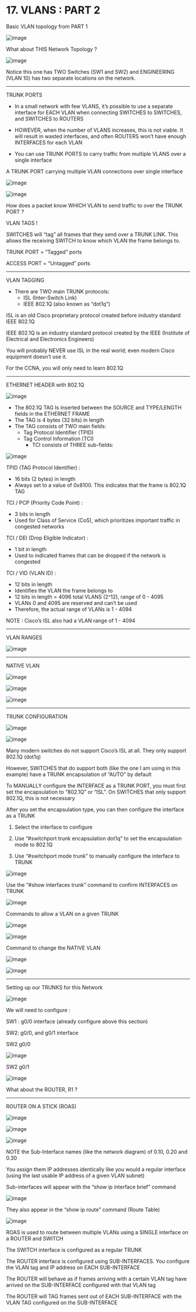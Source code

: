 # 17. VLANS : PART 2

Basic VLAN topology from PART 1

![image](https://github.com/psaumur/CCNA/assets/106411237/f6df37e0-d494-4e46-b6e8-6d2ba0cd0ff6)


What about THIS Network Topology ?

![image](https://github.com/psaumur/CCNA/assets/106411237/e6aff877-3792-469f-8955-0f3e17c6f1ed)


Notice this one has TWO Switches (SW1 and SW2) and ENGINEERING (VLAN 10) has two separate locations on the network.

---

TRUNK PORTS

- In a small network with few VLANS, it’s possible to use a separate interface for EACH VLAN when connecting SWITCHES to SWITCHES, and SWITCHES to ROUTERS

- HOWEVER, when the number of VLANS increases, this is not viable. It will result in wasted interfaces, and often ROUTERS won’t have enough INTERFACES for each VLAN

- You can use TRUNK PORTS to carry traffic from multiple VLANS over a single interface

A TRUNK PORT carrying multiple VLAN connections over single interface

![image](https://github.com/psaumur/CCNA/assets/106411237/5cb7c933-689a-499b-9f30-51fe63d8b059)


![image](https://github.com/psaumur/CCNA/assets/106411237/8ea9a799-cf0d-4b1d-9706-db002772fe6d)


How does a packet know WHICH VLAN to send traffic to over the TRUNK PORT ?

VLAN TAGS !

SWITCHES will “tag” all frames that they send over a TRUNK LINK. This allows the receiving SWITCH to know which VLAN the frame belongs to.

TRUNK PORT = “Tagged” ports

ACCESS PORT = “Untagged” ports

---

VLAN TAGGING

- There are TWO main TRUNK protocols:
    - ISL (Inter-Switch Link)
    - IEEE 802.1Q (also known as “dot1q”)

ISL is an old Cisco proprietary protocol created before industry standard IEEE 802.1Q

IEEE 802.1Q is an industry standard protocol created by the IEEE (Institute of Electrical and Electronics Engineers)

You will probably NEVER use ISL in the real world; even modern Cisco equipment doesn’t use it.

For the CCNA, you will only need to learn 802.1Q

---

ETHERNET HEADER with 802.1Q

![image](https://github.com/psaumur/CCNA/assets/106411237/00e817cd-1cac-44c5-a5f6-5459d383236d)


- The 802.1Q TAG Is inserted between the SOURCE and TYPE/LENGTH fields in the ETHERNET FRAME
- The TAG is 4 bytes (32 bits) in length
- The TAG consists of TWO main fields:
    - Tag Protocol Identifier (TPID)
    - Tag Control Information (TCI)
        - TCI consists of THREE sub-fields:

![image](https://github.com/psaumur/CCNA/assets/106411237/8e52856b-58b9-448e-a007-254973fe707e)


TPID (TAG Protocol Identifier) :

- 16 bits (2 bytes) in length
- Always set to a value of 0x8100. This indicates that the frame is 802.1Q TAG

TCI / PCP (Priority Code Point) :

- 3 bits in length
- Used for Class of Service (CoS), which prioritizes important traffic in congested networks

TCI / DEI (Drop Eligible Indicator) :

- 1 bit in length
- Used to indicated frames that can be dropped if the network is congested

TCI / VID (VLAN ID) :

- 12 bits in length
- Identifies the VLAN the frame belongs to
- 12 bits in length = 4096 total VLANS (2^12), range of 0 - 4095
- VLANs 0 and 4095 are reserved and can’t be used
- Therefore, the actual range of VLANs is 1 - 4094

NOTE : Cisco’s ISL also had a VLAN range of 1 - 4094

---

VLAN RANGES

![image](https://github.com/psaumur/CCNA/assets/106411237/1c55a830-bfdd-423a-9688-334a3dd2bfa3)


---

NATIVE VLAN

![image](https://github.com/psaumur/CCNA/assets/106411237/8b1e09a1-e9c5-410e-ad87-581b95eaca81)


![image](https://github.com/psaumur/CCNA/assets/106411237/f8145795-b3f7-4766-9507-4fba7c743a14)


![image](https://github.com/psaumur/CCNA/assets/106411237/a1811276-c043-4035-9957-800873068615)

---

TRUNK CONFIGURATION

![image](https://github.com/psaumur/CCNA/assets/106411237/d73b8f0b-2154-4e7f-8057-7c5b3f5078cc)


![image](https://github.com/psaumur/CCNA/assets/106411237/29313a87-cf16-439c-8a9e-90b518326954)

Many modern switches do not support Cisco’s ISL at all. They only support 802.1Q (dot1q)

However, SWITCHES that do support both (like the one I am using in this example) have a TRUNK encapsulation of “AUTO” by default

To MANUALLY configure the INTERFACE as a TRUNK PORT, you must first set the encapsulation to “802.1Q” or “ISL”. On SWITCHES that only support 802.1Q, this is not necessary

After you set the encapsulation type, you can then configure the interface as a TRUNK

1) Select the interface to configure

2) Use “#switchport trunk encapsulation dot1q” to set the encapsulation mode to 802.1Q

3) Use “#switchport mode trunk” to manually configure the interface to TRUNK

![image](https://github.com/psaumur/CCNA/assets/106411237/6b897fb0-14a3-4e6a-b4e8-e278a6aec08e)


Use the “#show interfaces trunk” command to confirm INTERFACES on TRUNK

![image](https://github.com/psaumur/CCNA/assets/106411237/d3e144c7-90e3-4ab0-8021-7eb4d1420282)


Commands to allow a VLAN on a given TRUNK

![image](https://github.com/psaumur/CCNA/assets/106411237/6a60f6ce-55be-4df5-a715-b871e5e461f4)


![image](https://github.com/psaumur/CCNA/assets/106411237/b39b091d-1ea9-4f72-b592-1eeb8ef25f90)


Command to change the NATIVE VLAN

![image](https://github.com/psaumur/CCNA/assets/106411237/5109becb-27dd-4c63-9c7b-74b6f55e9d5f)


![image](https://github.com/psaumur/CCNA/assets/106411237/36abc437-69cb-4c56-8a59-87479ce01a7f)


---

Setting up our TRUNKS for this Network

![image](https://github.com/psaumur/CCNA/assets/106411237/892b5322-807b-4d76-91cb-a039766794c5)


We will need to configure :

SW1 : g0/0 interface (already configure above this section)

SW2: g0/0, and g0/1 interface

SW2 g0/0

![image](https://github.com/psaumur/CCNA/assets/106411237/7b313959-b710-4bb6-a281-727ec9477c3e)


SW2 g0/1

![image](https://github.com/psaumur/CCNA/assets/106411237/c26f17c8-0ec9-4406-ab66-83adf28c8550)


What about the ROUTER, R1 ? 

---

ROUTER ON A STICK (ROAS)

![image](https://github.com/psaumur/CCNA/assets/106411237/66c4ace0-8341-4c9c-8ff5-7c171034df53)


![image](https://github.com/psaumur/CCNA/assets/106411237/b409165d-39e6-4fba-ade1-2451f7e2fa8c)


![image](https://github.com/psaumur/CCNA/assets/106411237/112a2089-5a9e-4b13-945c-6be7f188d6a8)


NOTE the Sub-Interface names (like the network diagram) of 0.10, 0.20 and 0.30

You assign them IP addresses identically like you would a regular interface (using the last usable IP address of a given VLAN subnet)

Sub-interfaces will appear with the “show ip interface brief” command

![image](https://github.com/psaumur/CCNA/assets/106411237/9b7ecbd1-c5f4-4ed0-9988-8fd17e16c9ae)


They also appear in the “show ip route” command (Route Table)

![image](https://github.com/psaumur/CCNA/assets/106411237/1e9bb3fa-5aca-4883-8aff-52a554dcfba6)


ROAS is used to route between multiple VLANs using a SINGLE interface on a ROUTER and SWITCH

The SWITCH interface is configured as a regular TRUNK

The ROUTER interface is configured using SUB-INTERFACES. You configure the VLAN tag and IP address on EACH SUB-INTERFACE

The ROUTER will behave as if frames arriving with a certain VLAN tag have arrived on the SUB-INTERFACE configured with that VLAN tag

The ROUTER will TAG frames sent out of EACH SUB-INTERFACE with the VLAN TAG configured on the SUB-INTERFACE
